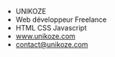 - UNIKOZE
- Web développeur Freelance
- HTML CSS Javascript
- www.unikoze.com
- contact@unikoze.com

<!---
UNIKOZE/UNIKOZE is a ✨ special ✨ repository because its `README.md` (this file) appears on your GitHub profile.
You can click the Preview link to take a look at your changes.
--->
